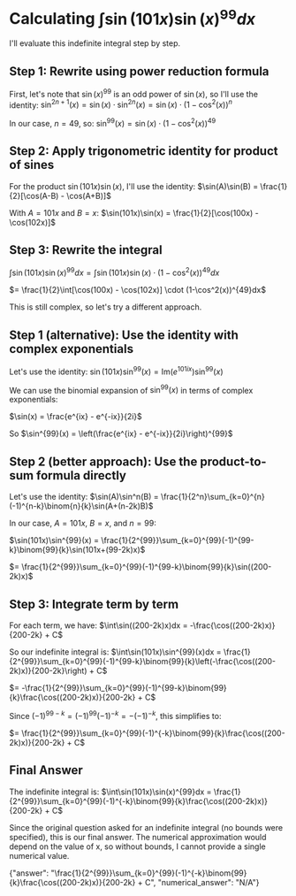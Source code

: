 # Calculating $\int\sin(101x)\sin(x)^{99}dx$

I'll evaluate this indefinite integral step by step.

## Step 1: Rewrite using power reduction formula

First, let's note that $\sin(x)^{99}$ is an odd power of $\sin(x)$, so I'll use the identity:
$\sin^{2n+1}(x) = \sin(x) \cdot \sin^{2n}(x) = \sin(x) \cdot (1-\cos^2(x))^n$

In our case, $n = 49$, so:
$\sin^{99}(x) = \sin(x) \cdot (1-\cos^2(x))^{49}$

## Step 2: Apply trigonometric identity for product of sines

For the product $\sin(101x)\sin(x)$, I'll use the identity:
$\sin(A)\sin(B) = \frac{1}{2}[\cos(A-B) - \cos(A+B)]$

With $A = 101x$ and $B = x$:
$\sin(101x)\sin(x) = \frac{1}{2}[\cos(100x) - \cos(102x)]$

## Step 3: Rewrite the integral

$\int\sin(101x)\sin(x)^{99}dx = \int\sin(101x)\sin(x) \cdot (1-\cos^2(x))^{49}dx$

$= \frac{1}{2}\int[\cos(100x) - \cos(102x)] \cdot (1-\cos^2(x))^{49}dx$

This is still complex, so let's try a different approach.

## Step 1 (alternative): Use the identity with complex exponentials

Let's use the identity: $\sin(101x)\sin^{99}(x) = \text{Im}(e^{101ix})\sin^{99}(x)$

We can use the binomial expansion of $\sin^{99}(x)$ in terms of complex exponentials:

$\sin(x) = \frac{e^{ix} - e^{-ix}}{2i}$

So $\sin^{99}(x) = \left(\frac{e^{ix} - e^{-ix}}{2i}\right)^{99}$

## Step 2 (better approach): Use the product-to-sum formula directly

Let's use the identity:
$\sin(A)\sin^n(B) = \frac{1}{2^n}\sum_{k=0}^{n}(-1)^{n-k}\binom{n}{k}\sin(A+(n-2k)B)$

In our case, $A = 101x$, $B = x$, and $n = 99$:

$\sin(101x)\sin^{99}(x) = \frac{1}{2^{99}}\sum_{k=0}^{99}(-1)^{99-k}\binom{99}{k}\sin(101x+(99-2k)x)$

$= \frac{1}{2^{99}}\sum_{k=0}^{99}(-1)^{99-k}\binom{99}{k}\sin((200-2k)x)$

## Step 3: Integrate term by term

For each term, we have:
$\int\sin((200-2k)x)dx = -\frac{\cos((200-2k)x)}{200-2k} + C$

So our indefinite integral is:
$\int\sin(101x)\sin^{99}(x)dx = \frac{1}{2^{99}}\sum_{k=0}^{99}(-1)^{99-k}\binom{99}{k}\left(-\frac{\cos((200-2k)x)}{200-2k}\right) + C$

$= -\frac{1}{2^{99}}\sum_{k=0}^{99}(-1)^{99-k}\binom{99}{k}\frac{\cos((200-2k)x)}{200-2k} + C$

Since $(-1)^{99-k} = (-1)^{99}(-1)^{-k} = -(-1)^{-k}$, this simplifies to:

$= \frac{1}{2^{99}}\sum_{k=0}^{99}(-1)^{-k}\binom{99}{k}\frac{\cos((200-2k)x)}{200-2k} + C$

## Final Answer

The indefinite integral is:
$\int\sin(101x)\sin(x)^{99}dx = \frac{1}{2^{99}}\sum_{k=0}^{99}(-1)^{-k}\binom{99}{k}\frac{\cos((200-2k)x)}{200-2k} + C$

Since the original question asked for an indefinite integral (no bounds were specified), this is our final answer. The numerical approximation would depend on the value of x, so without bounds, I cannot provide a single numerical value.

{"answer": "\\frac{1}{2^{99}}\\sum_{k=0}^{99}(-1)^{-k}\\binom{99}{k}\\frac{\\cos((200-2k)x)}{200-2k} + C", "numerical_answer": "N/A"}
